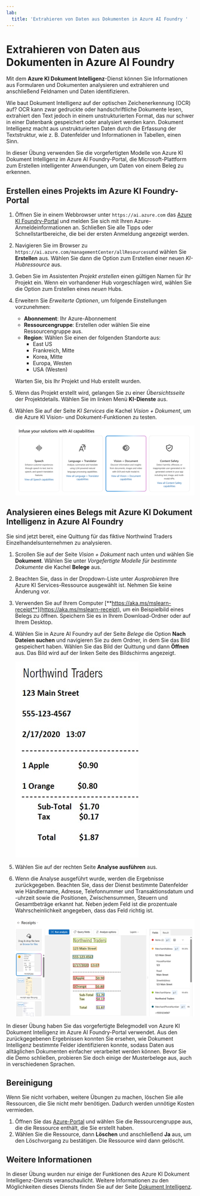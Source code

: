 ```yaml
---
lab:
  title: 'Extrahieren von Daten aus Dokumenten in Azure AI Foundry '
---
```


# Extrahieren von Daten aus Dokumenten in Azure AI Foundry 

Mit dem **Azure KI Dokument Intelligenz**-Dienst können Sie Informationen aus Formularen und Dokumenten analysieren und extrahieren und anschließend Feldnamen und Daten identifizieren. 

Wie baut Dokument Intelligenz auf der optischen Zeichenerkennung (OCR) auf? OCR kann zwar gedruckte oder handschriftliche Dokumente lesen, extrahiert den Text jedoch in einem unstrukturierten Format, das nur schwer in einer Datenbank gespeichert oder analysiert werden kann. Dokument Intelligenz macht aus unstrukturierten Daten durch die Erfassung der Textstruktur, wie z. B. Datenfelder und Informationen in Tabellen, einen Sinn. 

In dieser Übung verwenden Sie die vorgefertigten Modelle von Azure KI Dokument Intelligenz im Azure AI Foundry-Portal, die Microsoft-Plattform zum Erstellen intelligenter Anwendungen, um Daten von einem Beleg zu erkennen. 

## Erstellen eines Projekts im Azure KI Foundry-Portal

1. Öffnen Sie in einem Webbrowser unter `https://ai.azure.com` das [Azure KI Foundry-Portal](https://ai.azure.com) und melden Sie sich mit Ihren Azure-Anmeldeinformationen an. Schließen Sie alle Tipps oder Schnellstartbereiche, die bei der ersten Anmeldung angezeigt werden. 

1. Navigieren Sie im Browser zu `https://ai.azure.com/managementCenter/allResources`und wählen Sie **Erstellen** aus. Wählen Sie dann die Option zum Erstellen einer neuen *KI-Hubressource* aus.

1. Geben Sie im Assistenten *Projekt erstellen* einen gültigen Namen für Ihr Projekt ein. Wenn ein vorhandener Hub vorgeschlagen wird, wählen Sie die Option zum Erstellen eines *neuen* Hubs. 

1. Erweitern Sie *Erweiterte Optionen*, um folgende Einstellungen vorzunehmen:
    - **Abonnement**: Ihr Azure-Abonnement
    - **Ressourcengruppe**: Erstellen oder wählen Sie eine Ressourcengruppe aus.
    - **Region**: Wählen Sie einen der folgenden Standorte aus:
        * East US
        * Frankreich, Mitte
        * Korea, Mitte
        * Europa, Westen
        * USA (Westen)

    Warten Sie, bis Ihr Projekt und Hub erstellt wurden.

1. Wenn das Projekt erstellt wird, gelangen Sie zu einer *Übersichtsseite* der Projektdetails. Wählen Sie im linken Menü **KI-Dienste** aus. 

1. Wählen Sie auf der Seite *KI Services* die Kachel *Vision + Dokument*, um die Azure KI Vision- und Dokument-Funktionen zu testen.

    ![Screenshot der Kachel „Vision + Dokument“ in Azure AI Foundry.](./media/vision-document-tile.png)

## Analysieren eines Belegs mit Azure KI Dokument Intelligenz in Azure AI Foundry 

Sie sind jetzt bereit, eine Quittung für das fiktive Northwind Traders Einzelhandelsunternehmen zu analysieren.

1. Scrollen Sie auf der Seite *Vision + Dokument* nach unten und wählen Sie **Dokument**. Wählen Sie unter *Vorgefertigte Modelle für bestimmte Dokumente* die Kachel **Belege** aus.

1. Beachten Sie, dass in der Dropdown-Liste unter *Ausprobieren* Ihre Azure KI Services-Ressource ausgewählt ist. Nehmen Sie keine Änderung vor.

1. Verwenden Sie auf Ihrem Computer [**https://aka.ms/mslearn-receipt**](https://aka.ms/mslearn-receipt), um ein Beispielbild eines Belegs zu öffnen. Speichern Sie es in Ihrem Download-Ordner oder auf Ihrem Desktop. 
 
1. Wählen Sie in Azure AI Foundry auf der Seite *Belege* die Option **Nach Dateien suchen** und navigieren Sie zu dem Ordner, in dem Sie das Bild gespeichert haben. Wählen Sie das Bild der Quittung und dann **Öffnen** aus. Das Bild wird auf der linken Seite des Bildschirms angezeigt.

    ![Screenshot: Northwind-Quittung](media/document-intelligence/receipt.jpg)

1. Wählen Sie auf der rechten Seite **Analyse ausführen** aus.

1. Wenn die Analyse ausgeführt wurde, werden die Ergebnisse zurückgegeben. Beachten Sie, dass der Dienst bestimmte Datenfelder wie Händlername, Adresse, Telefonnummer und Transaktionsdatum und -uhrzeit sowie die Positionen, Zwischensummen, Steuern und Gesamtbeträge erkannt hat. Neben jedem Feld ist die prozentuale Wahrscheinlichkeit angegeben, dass das Feld richtig ist.

    ![Screenshot des Ergebnisses der Empfangsanalyse im Azure AI Foundry-Portal, der die Begrenzungsrahmen um die Datenfelder und den Text in diesen extrahierten Feldern zeigt.](media/receipt-lab-result.png)

In dieser Übung haben Sie das vorgefertigte Belegmodell von Azure KI Dokument Intelligenz im Azure AI Foundry-Portal verwendet. Aus den zurückgegebenen Ergebnissen konnten Sie ersehen, wie Dokument Intelligenz bestimmte Felder identifizieren konnte, sodass Daten aus alltäglichen Dokumenten einfacher verarbeitet werden können. Bevor Sie die Demo schließen, probieren Sie doch einige der Musterbelege aus, auch in verschiedenen Sprachen.

## Bereinigung

Wenn Sie nicht vorhaben, weitere Übungen zu machen, löschen Sie alle Ressourcen, die Sie nicht mehr benötigen. Dadurch werden unnötige Kosten vermieden.

1. Öffnen Sie das [Azure-Portal]( https://portal.azure.com) und wählen Sie die Ressourcengruppe aus, die die Ressource enthält, die Sie erstellt haben.
1. Wählen Sie die Ressource, dann **Löschen** und anschließend **Ja** aus, um den Löschvorgang zu bestätigen. Die Ressource wird dann gelöscht.

## Weitere Informationen

In dieser Übung wurden nur einige der Funktionen des Azure KI Dokument Intelligenz-Diensts veranschaulicht. Weitere Informationen zu den Möglichkeiten dieses Diensts finden Sie auf der Seite [Dokument Intelligenz](https://learn.microsoft.com/azure/ai-services/document-intelligence/overview?view=doc-intel-3.1.0).
